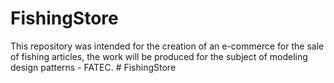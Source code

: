 # FishingStore
This repository was intended for the creation of an e-commerce for the sale of fishing articles, the work will be produced for the subject of modeling design patterns - FATEC.
#   F i s h i n g S t o r e  
 